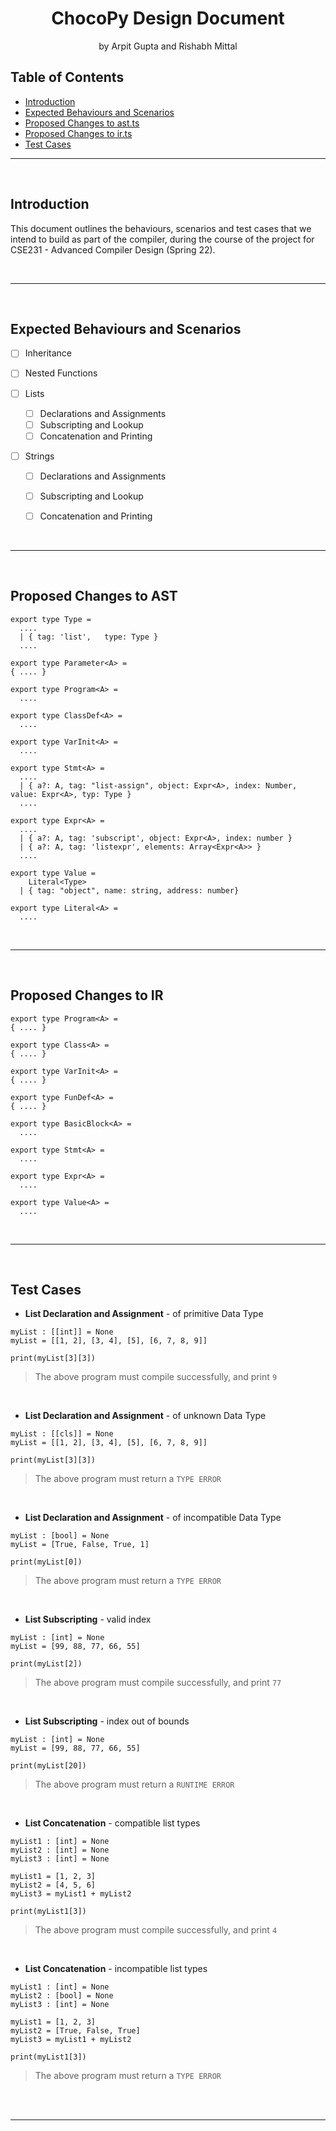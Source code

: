 <!-- Markdown Template Credits: https://github.com/othneildrew/Best-README-Template/blob/master/README.md -->

<h1 align="center">
  <strong>ChocoPy Design Document</strong>
</h1>
<p align="center">
  by Arpit Gupta and Rishabh Mittal
</p>

<!-- DON'T EDIT THIS SECTION, INSTEAD RE-RUN doctoc TO UPDATE -->
## Table of Contents

- [Introduction](#introduction)
- [Expected Behaviours and Scenarios](#expected-behaviours-and-scenarios)
- [Proposed Changes to ast.ts](#proposed-changes-to-ast)
- [Proposed Changes to ir.ts](#proposed-changes-to-ir)
- [Test Cases](#test-cases)

<!-- END doctoc generated TOC please keep comment here to allow auto update -->
***
<br/>

## **Introduction**

This document outlines the behaviours, scenarios and test cases that we intend to build as part of the compiler, during the course of the project for CSE231 - Advanced Compiler Design (Spring 22).

<br/>

***

<br/>

## **Expected Behaviours and Scenarios**

- [ ] Inheritance

- [ ] Nested Functions

- [ ] Lists
  - [ ] Declarations and Assignments
  - [ ] Subscripting and Lookup
  - [ ] Concatenation and Printing

- [ ] Strings
  - [ ] Declarations and Assignments
  - [ ] Subscripting and Lookup
  - [ ] Concatenation and Printing


<br/>

***

<br/>

## **Proposed Changes to AST**

```
export type Type =
  ....
  | { tag: 'list',   type: Type }
  ....

export type Parameter<A> = 
{ .... }

export type Program<A> = 
  ....

export type ClassDef<A> =
  ....

export type VarInit<A> =
  ....

export type Stmt<A> =
  ....
  | { a?: A, tag: "list-assign", object: Expr<A>, index: Number, value: Expr<A>, typ: Type }
  ....

export type Expr<A> =
  ....
  | { a?: A, tag: 'subscript', object: Expr<A>, index: number }  
  | { a?: A, tag: 'listexpr', elements: Array<Expr<A>> }
  ....

export type Value =
    Literal<Type>
  | { tag: "object", name: string, address: number}

export type Literal<A> =
  ....

```

<br/>

***

<br/>

## **Proposed Changes to IR**

```
export type Program<A> = 
{ .... }

export type Class<A> = 
{ .... }

export type VarInit<A> = 
{ .... }

export type FunDef<A> = 
{ .... }

export type BasicBlock<A> = 
  ....

export type Stmt<A> =
  ....

export type Expr<A> =
  ....

export type Value<A> = 
  ....

```


<br/>

***

<br/>

## **Test Cases**

- **List Declaration and Assignment** - of primitive Data Type
```
myList : [[int]] = None
myList = [[1, 2], [3, 4], [5], [6, 7, 8, 9]]

print(myList[3][3])
```
> The above program must compile successfully, and print `9`

<br/>

- **List Declaration and Assignment** - of unknown Data Type
```
myList : [[cls]] = None
myList = [[1, 2], [3, 4], [5], [6, 7, 8, 9]]

print(myList[3][3])
```
> The above program must return a `TYPE ERROR`

<br/>

- **List Declaration and Assignment** - of incompatible Data Type
```
myList : [bool] = None
myList = [True, False, True, 1]

print(myList[0])
```
> The above program must return a `TYPE ERROR`

<br/>

- **List Subscripting** - valid index
```
myList : [int] = None
myList = [99, 88, 77, 66, 55]

print(myList[2])
```
> The above program must compile successfully, and print `77`

<br/>

- **List Subscripting** - index out of bounds
```
myList : [int] = None
myList = [99, 88, 77, 66, 55]

print(myList[20])
```
> The above program must return a `RUNTIME ERROR`

<br/>

- **List Concatenation** - compatible list types
```
myList1 : [int] = None
myList2 : [int] = None
myList3 : [int] = None

myList1 = [1, 2, 3]
myList2 = [4, 5, 6]
myList3 = myList1 + myList2

print(myList1[3])
```
> The above program must compile successfully, and print `4`

<br/>

- **List Concatenation** - incompatible list types
```
myList1 : [int] = None
myList2 : [bool] = None
myList3 : [int] = None

myList1 = [1, 2, 3]
myList2 = [True, False, True]
myList3 = myList1 + myList2

print(myList1[3])
```
> The above program must return a `TYPE ERROR`

<br/>



<br/>

***
